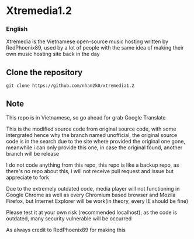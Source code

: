 # Xtremedia1.2
### English
Xtremedia is the Vietnamese open-source music hosting written by RedPhoenix89, used by a lot of people with the same idea of making their own music hosting site back in the day

## Clone the repository
```
git clone https://github.com/nhan2k0/xtremedia1.2
```
## Note
This repo is in Vietnamese, so go ahead for grab Google Translate

This is the modified source code from original source code, with some intergrated hence why the branch named unofficial, the original source code is in the search due to the site where provided the original one gone, meanwhile i can only provide this one, in case the original found, another branch will be release

I do not code anything from this repo, this repo is like a backup repo, as there's no repo about this, i will not receive pull request and issue but appreciate to fork 

Due to the extremely outdated code, media player will not functioning in Google Chrome as well as every Chromium based browser and Mozila Firefox, but Internet Explorer will be work(in theory, every IE should be fine)

Please test it at your own risk (recommended localhost), as the code is outdated, many security vulnerable will be occurred

As always credit to RedPhoenix89 for making this

